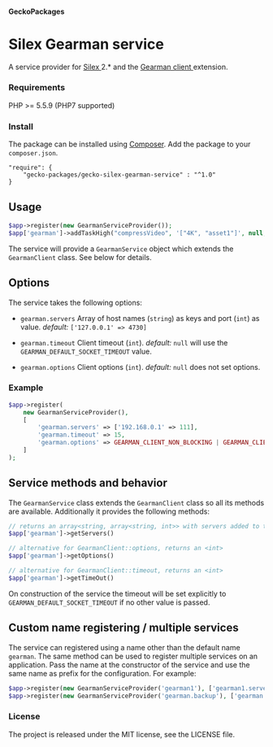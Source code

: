 #### GeckoPackages

# Silex Gearman service

A service provider for [ Silex ](http://silex.sensiolabs.org) 2.* and the [ Gearman client ](https://secure.php.net/manual/en/class.gearmanclient.php) extension.

### Requirements

PHP >= 5.5.9 (PHP7 supported)

### Install

The package can be installed using [Composer](https://getcomposer.org/). Add the package to your `composer.json`.

```
"require": {
    "gecko-packages/gecko-silex-gearman-service" : "^1.0"
}
```

## Usage

```php
$app->register(new GearmanServiceProvider());
$app['gearman']->addTaskHigh("compressVideo", '["4K", "asset1"]', null, '2');
```

The service will provide a `GearmanService` object which extends the `GearmanClient` class.
See below for details.

## Options

The service takes the following options:
* `gearman.servers`
    Array of host names (`string`) as keys and port (`int`) as value.
    *default:* `['127.0.0.1' => 4730]`

* `gearman.timeout`
    Client timeout (`int`).
    *default:* `null` will use the `GEARMAN_DEFAULT_SOCKET_TIMEOUT` value.

* `gearman.options`
    Client options (`int`).
    *default:* `null` does not set options.

### Example

```php
$app->register(
    new GearmanServiceProvider(),
    [
        'gearman.servers' => ['192.168.0.1' => 111],
        'gearman.timeout' => 15,
        'gearman.options' => GEARMAN_CLIENT_NON_BLOCKING | GEARMAN_CLIENT_FREE_TASKS,
    ]
);
```

## Service methods and behavior

The `GearmanService` class extends the `GearmanClient` class so all its methods are available.
Additionally it provides the following methods:

```php
// returns an array<string, array<string, int>> with servers added to the client
$app['gearman']->getServers()

// alternative for GearmanClient::options, returns an <int>
$app['gearman']->getOptions()

// alternative for GearmanClient::timeout, returns an <int>
$app['gearman']->getTimeOut()
```

On construction of the service the timeout will be set explicitly to `GEARMAN_DEFAULT_SOCKET_TIMEOUT` if no other value is passed.

## Custom name registering / multiple services

The service can registered using a name other than the default name `gearman`.
The same method can be used to register multiple services on an application.
Pass the name at the constructor of the service and use the same name as prefix for the configuration.
For example:

```php
$app->register(new GearmanServiceProvider('gearman1'), ['gearman1.servers' => ['192.168.0.1' => 111]]);
$app->register(new GearmanServiceProvider('gearman.backup'), ['gearman.backup.servers' => ['192.168.0.5']]);
```

### License

The project is released under the MIT license, see the LICENSE file.
